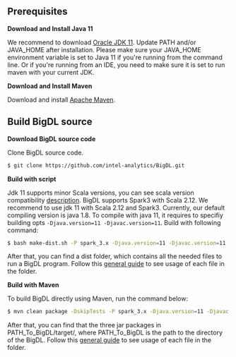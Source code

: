 ## **Prerequisites**

**Download and Install Java 11**

We recommend to download [Oracle JDK 11](https://www.oracle.com/java/technologies/javase-jdk11-downloads.html). Update PATH and/or JAVA_HOME after installation. Please make sure your JAVA_HOME environment variable is set to Java 11 if you're running from the command line. Or if you're running from an IDE, you need to make sure it is set to run maven with your current JDK.

**Download and Install Maven**

Download and install [Apache Maven](https://maven.apache.org/install.html). 

## **Build BigDL source**

**Download BigDL source code**

Clone BigDL source code.
```bash
$ git clone https://github.com/intel-analytics/BigDL.git
```

**Build with script**

Jdk 11 supports minor Scala versions, you can see scala version compatibility [description](https://docs.scala-lang.org/overviews/jdk-compatibility/overview.html). BigDL supports Spark3 with Scala 2.12. We recommend to use jdk 11 with Scala 2.12 and Spark3.
Currently, our default compiling version is java 1.8. To compile with java 11, it requires to specifiy building opts `-Djava.version=11 -Djavac.version=11`. Build with following command:
```bash
$ bash make-dist.sh -P spark_3.x -Djava.version=11 -Djavac.version=11
```
After that, you can find a dist folder, which contains all the needed files to run a BigDL program. Follow this [general guide](./../install-build-src.md) to see usage of each file in the folder.

**Build with Maven**
 
To build BigDL directly using Maven, run the command below:
```bash
$ mvn clean package -DskipTests -P spark_3.x -Djava.version=11 -Djavac.version=11
```

After that, you can find that the three jar packages in PATH_To_BigDL/target/, where PATH_To_BigDL is the path to the directory of the BigDL. Follow this [general guide](./../install-build-src.md) to see usage of each file in the folder.
